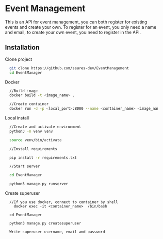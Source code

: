 # Event Management
This is an API for event management, you can both register for existing events and create your own. To register for an event, you only need a name and email, to create your own event, you need to register in the API.




## Installation
Clone project

```bash
  git clone https://github.com/seures-dev/EventManagement
  cd EventManager
```

Docker

```bash
  //Build image
  docker build -t <image_name> .

  //Create container 
  docker run -d -p <local_port>:8000 --name <container_name> <image_name> 
```

Local install

```bash
  //Create and activate environment
  python3 -m venv venv

  source venv/bin/activate

  //Install requirements

  pip install -r requirements.txt

  //Start server

  cd EventManager

  python3 manage.py runserver
```
Create superuser
```
  //If you use docker, connect to container by shell
    docker exec -it <container_name>  /bin/bash

  cd EventManager

  python3 manage.py createsuperuser

  Write superuser username, email and password 
```



